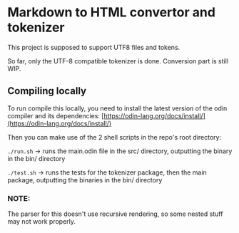 # Markdown to HTML convertor and tokenizer

This project is supposed to support UTF8 files and tokens.

So far, only the UTF-8 compatible tokenizer is done. Conversion part is still WIP.

## Compiling locally

To run compile this locally, you need to install the latest version of the odin compiler and its dependencies: [https://odin-lang.org/docs/install/](https://odin-lang.org/docs/install/)

Then you can make use of the 2 shell scripts in the repo's root directory:

`./run.sh` -> runs the main.odin file in the src/ directory, outputting the binary in the bin/ directory

`./test.sh` -> runs the tests for the tokenizer package, then the main package, outputting the binaries in the bin/ directory

### NOTE:

The parser for this doesn't use recursive rendering, so some nested stuff may not work properly.
